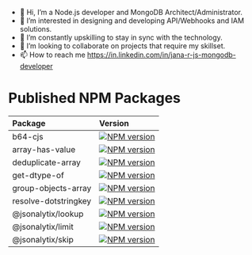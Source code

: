 - 👋 Hi, I’m a Node.js developer and MongoDB Architect/Administrator.
- 👀 I’m interested in designing and developing API/Webhooks and IAM solutions.
- 🌱 I’m constantly upskilling to stay in sync with the technology. 
- 💞️ I’m looking to collaborate on projects that require my skillset.
- 📫 How to reach me https://in.linkedin.com/in/jana-r-js-mongodb-developer 

# Published NPM Packages
|Package                   | Version                                                                                                          |
|:-------------------------|:-----------------------------------------------------------------------------------------------------------------|
|b64-cjs                   |[![NPM version](https://img.shields.io/npm/v/b64-cjs.svg)](https://www.npmjs.com/package/b64-cjs)                 |
|array-has-value           |[![NPM version](https://img.shields.io/npm/v/array-has-value.svg)](https://www.npmjs.com/package/array-has-value) |
|deduplicate-array         |[![NPM version](https://img.shields.io/npm/v/deduplicate-array.svg)](https://www.npmjs.com/package/deduplicate-array)                                                                                                                            |
|get-dtype-of              |[![NPM version](https://img.shields.io/npm/v/get-dtype-of.svg)](https://www.npmjs.com/package/get-dtype-of)|
|group-objects-array       |[![NPM version](https://img.shields.io/npm/v/group-objects-array.svg)](https://www.npmjs.com/package/group-objects-array)                                                                                                                          |
|resolve-dotstringkey      |[![NPM version](https://img.shields.io/npm/v/resolve-dotstringkey.svg)](https://www.npmjs.com/package/resolve-dotstringkey)                                                                                                                         |
|@jsonalytix/lookup      |[![NPM version](https://img.shields.io/npm/v/@jsonalytix/lookup.svg)](https://www.npmjs.com/package/@jsonalytix/lookup)                                                                                                                         |
|@jsonalytix/limit      |[![NPM version](https://img.shields.io/npm/v/@jsonalytix/limit.svg)](https://www.npmjs.com/package/@jsonalytix/limit)                                                                                                                         |
|@jsonalytix/skip      |[![NPM version](https://img.shields.io/npm/v/@jsonalytix/skip.svg)](https://www.npmjs.com/package/@jsonalytix/skip)                                                                                                                         |


<!---
grjan7/grjan7 is a ✨ special ✨ repository because its `README.md` (this file) appears on your GitHub profile.
You can click the Preview link to take a look at your changes.
--->
